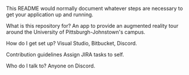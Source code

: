 This README would normally document whatever steps are necessary to get your application up and running.

What is this repository for?
An app to provide an augmented reality tour around the University of Pittsburgh-Johnstown's campus.

How do I get set up?
Visual Studio, Bitbucket, Discord.

Contribution guidelines
Assign JIRA tasks to self.

Who do I talk to?
Anyone on Discord.